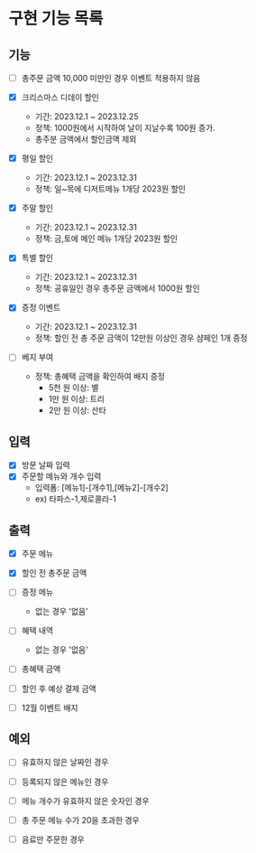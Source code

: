 # 구현 기능 목록


## 기능

* [ ] 총주문 금액 10,000 미만인 경우 이벤트 적용하지 않음
* [x] 크리스마스 디데이 할인
  * 기간: 2023.12.1 ~ 2023.12.25
  * 정책: 1000원에서 시작하여 날이 지날수록 100원 증가.
  * 총주분 금액에서 할인금액 제외
* [x] 평일 할인
  * 기간: 2023.12.1 ~ 2023.12.31
  * 정책: 일~목에 디저트메뉴 1개당 2023원 할인
* [x] 주말 할인
  * 기간: 2023.12.1 ~ 2023.12.31
  * 정책: 금,토에 메인 메뉴 1개당 2023원 할인
* [x] 특별 할인
  * 기간: 2023.12.1 ~ 2023.12.31
  * 정책: 공휴일인 경우 총주문 금액에서 1000원 할인
* [x] 증정 이벤트
  * 기간: 2023.12.1 ~ 2023.12.31
  * 정책: 할인 전 총 주문 금액이 12만원 이상인 경우 샴페인 1개 증정

* [ ] 베지 부여
  * 정책: 총혜택 금액을 확인하여 배지 증정
    * 5천 원 이상: 별
    * 1만 원 이상: 트리
    * 2만 원 이상: 산타



## 입력

* [x] 방문 날짜 입력
* [x] 주문할 메뉴와 개수 입력
  * 입력폼: [메뉴1]-[개수1],[메뉴2]-[개수2]
  * ex) 타파스-1,제로콜라-1


## 출력

* [x] 주문 메뉴
* [x] 할인 전 총주문 금액
* [ ] 증정 메뉴
  * 없는 경우 '없음'
* [ ] 혜택 내역
  * 없는 경우 '없음'
* [ ] 총혜택 금액
* [ ] 할인 후 예상 결제 금액
* [ ] 12월 이벤트 배지


## 예외

* [ ] 유효하지 않은 날짜인 경우
* [ ] 등록되지 않은 메뉴인 경우
* [ ] 메뉴 개수가 유효하지 않은 숫자인 경우
* [ ] 총 주문 메뉴 수가 20을 초과한 경우
* [ ] 음료만 주문한 경우

